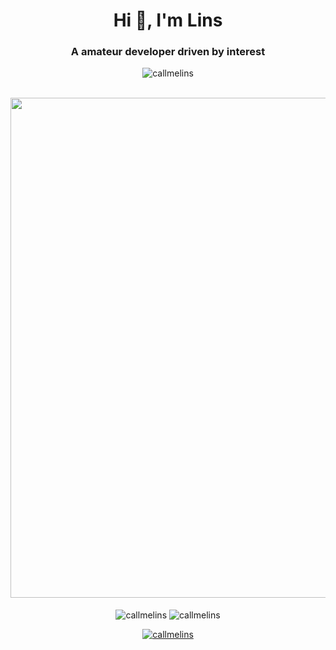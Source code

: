 <h1 align="center">Hi 👋, I'm Lins</h1>
<h3 align="center">A amateur developer driven by interest</h3>

<p align="center"> <img src="https://komarev.com/ghpvc/?username=callmelins&label=Profile%20views&color=0e75b6&style=flat" alt="callmelins" /> </p>

<p align="center">
<br/>
<img width="800" src="https://github-readme-activity-graph.vercel.app/graph?username=callmelins&theme=github-compact&hide_border=true&area=true&custom_title=Contribution%20Graph" />
<br/>
<br/>
<img align="center" src="https://github-readme-stats.vercel.app/api?username=callmelins&show_icons=true&locale=en&hide=issues" alt="callmelins" />
<img align="center" src="https://github-readme-stats.vercel.app/api/top-langs?username=callmelins&show_icons=true&locale=en&layout=compact" alt="callmelins" />
<br/>
</p>

<p align="center"> <a href="https://github.com/ryo-ma/github-profile-trophy"><img src="https://github-profile-trophy.vercel.app/?username=callmelins" alt="callmelins" /></a> </p>
